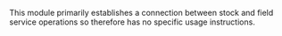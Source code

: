 This module primarily establishes a connection between stock and field
service operations so therefore has no specific usage instructions.
